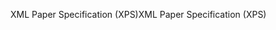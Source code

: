 <span data-ttu-id="71bd5-101">XML Paper Specification (XPS)</span><span class="sxs-lookup"><span data-stu-id="71bd5-101">XML Paper Specification (XPS)</span></span>